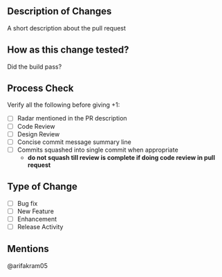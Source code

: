 ## Description of Changes
A short description about the pull request

## How as this change tested?
Did the build pass?

## Process Check
Verify all the following before giving +1:
- [ ] Radar mentioned in the PR description
- [ ] Code Review
- [ ] Design Review
- [ ] Concise commit message summary line
- [ ] Commits squashed into single commit when appropriate
  - **do not squash till review is complete if doing code review in pull request**
 
 ## Type of Change
 - [ ] Bug fix
 - [ ] New Feature
 - [ ] Enhancement
 - [ ] Release Activity
 
 ## Mentions
 @arifakram05
